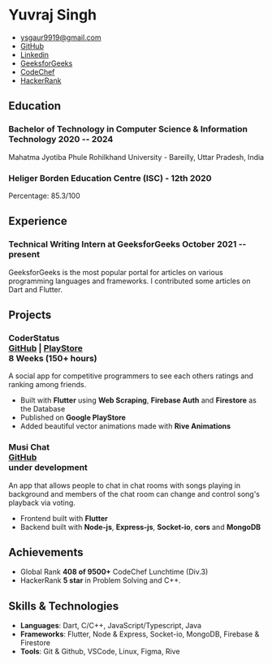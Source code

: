 # Yuvraj Singh

- <ysgaur9919@gmail.com>
- [GitHub](https://github.com/curiousyuvi)
- [Linkedin](https://www.linkedin.com/in/yuvraj-singh-b85ab71b9/)
- [GeeksforGeeks](https://auth.geeksforgeeks.org/user/curiousyuvi/articles)
- [CodeChef](https://codechef.com/users/curiousyuvi)
- [HackerRank](https://www.hackerrank.com/curiousyuvi?hr_r=1)

## Education

### <span class="ed-heading">Bachelor of Technology in Computer Science & Information Technology </span > <span class="technologies">2020 -- 2024 </span>

Mahatma Jyotiba Phule Rohilkhand University - Bareilly, Uttar Pradesh, India

### <span class="ed-heading">Heliger Borden Education Centre (ISC) - 12th </span > <span class="technologies">2020</span>

Percentage: 85.3/100

## Experience

### <span>Technical Writing Intern at GeeksforGeeks </span> <span class="technologies">October 2021 -- present</span>

GeeksforGeeks is the most popular portal for articles on various programming languages and frameworks. I contributed some articles on Dart and Flutter.

## Projects

### <span class="project-heading">CoderStatus <div class="link">[GitHub](https://github.com/curiousyuvi/coder_status) | [PlayStore](https://play.google.com/store/apps/details?id=com.curiousyuvi.coderstatus)</div></span> <span class="technologies">8 Weeks (150+ hours)</span>

A social app for competitive programmers to see each others ratings and ranking among friends.

- Built with **Flutter** using **Web Scraping**, **Firebase Auth** and **Firestore** as the Database
- Published on **Google PlayStore**
- Added beautiful vector animations made with **Rive Animations**

### <span class="project-heading">Musi Chat<div class="link">[GitHub](https://github.com/curiousyuvi/musi_chat) </div></span> <span class="technologies">under development</span>

An app that allows people to chat in chat rooms with songs playing in background and members of the chat room can change and control song's playback via voting.

- Frontend built with **Flutter**
- Backend built with **Node-js**, **Express-js**, **Socket-io**, **cors** and **MongoDB**

## Achievements

- Global Rank **408 of 9500+** CodeChef Lunchtime (Div.3)
- HackerRank **5 star** in Problem Solving and C++.

## Skills & Technologies

- **Languages**: Dart, C/C++, JavaScript/Typescript, Java
- **Frameworks**: Flutter, Node & Express, Socket-io, MongoDB, Firebase & Firestore
- **Tools**: Git & Github, VSCode, Linux, Figma, Rive
